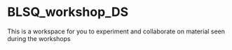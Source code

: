 # BLSQ_workshop_DS
This is a workspace for you to experiment and collaborate on material seen during the workshops
